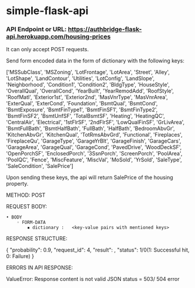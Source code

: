 # simple-flask-api

### API Endpoint or URL: https://authbridge-flask-api.herokuapp.com/housing-prices

It can only accept POST requests.

Send form encoded data in the form of dictionary with the following keys:

['MSSubClass', 'MSZoning', 'LotFrontage', 'LotArea', 'Street', 'Alley',
       'LotShape', 'LandContour', 'Utilities', 'LotConfig', 'LandSlope',
       'Neighborhood', 'Condition1', 'Condition2', 'BldgType', 'HouseStyle',
       'OverallQual', 'OverallCond', 'YearBuilt', 'YearRemodAdd', 'RoofStyle',
       'RoofMatl', 'Exterior1st', 'Exterior2nd', 'MasVnrType', 'MasVnrArea',
       'ExterQual', 'ExterCond', 'Foundation', 'BsmtQual', 'BsmtCond',
       'BsmtExposure', 'BsmtFinType1', 'BsmtFinSF1', 'BsmtFinType2',
       'BsmtFinSF2', 'BsmtUnfSF', 'TotalBsmtSF', 'Heating', 'HeatingQC',
       'CentralAir', 'Electrical', '1stFlrSF', '2ndFlrSF', 'LowQualFinSF',
       'GrLivArea', 'BsmtFullBath', 'BsmtHalfBath', 'FullBath', 'HalfBath',
       'BedroomAbvGr', 'KitchenAbvGr', 'KitchenQual', 'TotRmsAbvGrd',
       'Functional', 'Fireplaces', 'FireplaceQu', 'GarageType', 'GarageYrBlt',
       'GarageFinish', 'GarageCars', 'GarageArea', 'GarageQual', 'GarageCond',
       'PavedDrive', 'WoodDeckSF', 'OpenPorchSF', 'EnclosedPorch', '3SsnPorch',
       'ScreenPorch', 'PoolArea', 'PoolQC', 'Fence', 'MiscFeature', 'MiscVal',
       'MoSold', 'YrSold', 'SaleType', 'SaleCondition', 'SalePrice']
       
 Upon sending these keys, the api will return SalePrice of the housing property.
 
METHOD: POST

REQUEST BODY:

    • BODY
        ◦ FORM-DATA
            ▪ dictionary :	 <key-value pairs with mentioned keys>
 
 RESPONSE STRUCTURE:
 
 {
		"probability": 0.9,
		"request_id": 4,
		"result": <Sale Price>,
		"status": 1/0(1: Successful hit, 0: Failure)
	}

  ERRORS IN API RESPONSE:
  
  ValueError: Response content is not valid JSON status = 503/ 504 error

